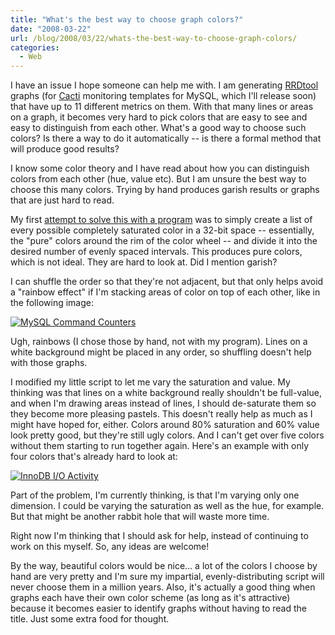 ```yaml
---
title: "What's the best way to choose graph colors?"
date: "2008-03-22"
url: /blog/2008/03/22/whats-the-best-way-to-choose-graph-colors/
categories:
  - Web
---
```

<p>I have an issue I hope someone can help me with.  I am generating <a href="http://oss.oetiker.ch/rrdtool/">RRDtool</a> graphs (for <a href="http://www.cacti.org/">Cacti</a> monitoring templates for MySQL, which I'll release soon) that have up to 11 different metrics on them.  With that many lines or areas on a graph, it becomes very hard to pick colors that are easy to see and easy to distinguish from each other.  What's a good way to choose such colors?  Is there a way to do it automatically -- is there a formal method that will produce good results?</p>

<p>I know some color theory and I have read about how you can distinguish colors from each other (hue, value etc).  But I am unsure the best way to choose this many colors.  Trying by hand produces garish results or graphs that are just hard to read.</p>

<p>My first <a href="/articles/color-chooser.html">attempt to solve this with a program</a> was to simply create a list of every possible completely saturated color in a 32-bit space -- essentially, the "pure" colors around the rim of the color wheel -- and divide it into the desired number of evenly spaced intervals.  This produces pure colors, which is not ideal.  They are hard to look at.  Did I mention garish?</p>

<p>I can shuffle the order so that they're not adjacent, but that only helps avoid a "rainbow effect" if I'm stacking areas of color on top of each other, like in the following image:</p>

<p><a href='http://www.xaprb.com/media/2008/03/mysql_command_counters.png' title='MySQL Command Counters'><img src='http://www.xaprb.com/media/2008/03/mysql_command_counters.thumbnail.png' alt='MySQL Command Counters' /></a></p>

<p>Ugh, rainbows (I chose those by hand, not with my program).  Lines on a white background might be placed in any order, so shuffling doesn't help with those graphs.</p>

<p>I modified my little script to let me vary the saturation and value.  My thinking was that lines on a white background really shouldn't be full-value, and when I'm drawing areas instead of lines, I should de-saturate them so they become more pleasing pastels.  This doesn't really help as much as I might have hoped for, either.  Colors around 80% saturation and 60% value look pretty good, but they're still ugly colors.  And I can't get over five colors without them starting to run together again.  Here's an example with only four colors that's already hard to look at:</p>

<p><a href='http://www.xaprb.com/media/2008/03/innodb_io.png' title='InnoDB I/O Activity'><img src='http://www.xaprb.com/media/2008/03/innodb_io.thumbnail.png' alt='InnoDB I/O Activity' /></a></p>

<p>Part of the problem, I'm currently thinking, is that I'm varying only one dimension.  I could be varying the saturation as well as the hue, for example.  But that might be another rabbit hole that will waste more time.</p>

<p>Right now I'm thinking that I should ask for help, instead of continuing to work on this myself.  So, any ideas are welcome!</p>

<p>By the way, beautiful colors would be nice&#8230; a lot of the colors I choose by hand are very pretty and I'm sure my impartial, evenly-distributing script will never choose them in a million years.  Also, it's actually a good thing when graphs each have their own color scheme (as long as it's attractive) because it becomes easier to identify graphs without having to read the title.  Just some extra food for thought.</p>
